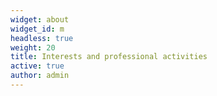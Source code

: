 ```yaml
---
widget: about
widget_id: m
headless: true
weight: 20
title: Interests and professional activities
active: true
author: admin
---
```

